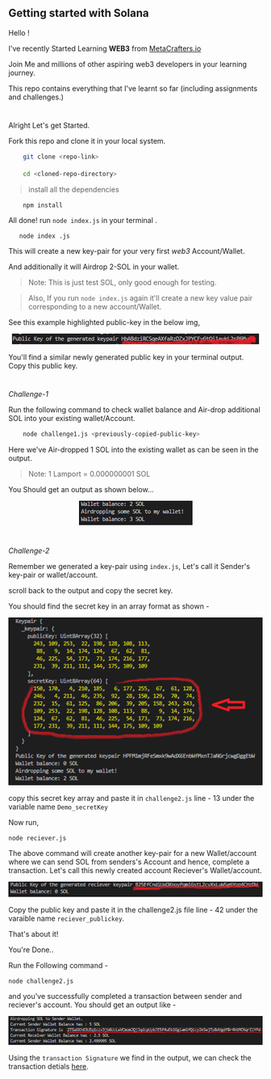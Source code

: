 ## Getting started with **Solana**

Hello !

I've recently Started Learning **WEB3** from [MetaCrafters.io](https://academy.metacrafters.io/courses)

Join Me and millions of other aspiring web3 developers in your learning journey.

This repo contains everything that I've learnt so far (including assignments and challenges.)

#
Alright Let's get Started.

Fork this repo and clone it in your local system.

```bash
    git clone <repo-link>

    cd <cloned-repo-directory>
```


>install all the dependencies

```
    npm install 
```
All done! run `node index.js` in your terminal .

 ```
    node index .js
 ```

This will create a new key-pair for your very first *web3* Account/Wallet.

And additionally it will Airdrop 2-SOL in your wallet.

>Note: This is just test SOL, only good enough for testing.

>Also, If you run `node index.js` again it'll create a new key value pair corresponding to a new account/Wallet.

See this example highlighted public-key in the below img,

<div align='center'>  

![publickey](assets\eg_publicKey.JPG)
</div>

You'll find a similar newly generated public key in your terminal output.
Copy this public key.
#

*Challenge-1*

Run the following command to check wallet balance and Air-drop additional SOL into your existing wallet/Account.
```bash
    node challenge1.js <previously-copied-public-key>
```
Here we've Air-dropped 1 SOL into the existing wallet as can be seen in the output.

>Note: 1 Lamport = 0.000000001 SOL

You Should get an output as shown below...
<div align='center'>  

![sol_Amount](assets/eg_airdropSOL.png)
 </div>

#


*Challenge-2*

Remember we generated a key-pair using `index.js`,
Let's call it Sender's key-pair or wallet/account.

scroll back to the output and copy the secret key.

 You should find the secret key in an array format as shown -
<div align='center'>  

![sender](assets/eg_sender.png)
 </div>

 copy this secret key array and paste it in `challenge2.js` line - 13
 under the variable name `Demo_secretKey` 

 Now run,

    node reciever.js

The above command will create another key-pair for a new Wallet/account where we can send SOL from senders's Account and hence, complete a transaction.
Let's call this newly created account Reciever's Wallet/account.

<div align='center'>  

![sender](assets/eg_reciever.png)
 </div>

Copy the public key and paste it in the challenge2.js file line - 42 under the varaible name `reciever_publickey`.


That's about it!

You're Done..

Run the Following command -

    node challenge2.js

and you've successfully completed a transaction between sender and reciever's account.
You should get an output like -

<div align='center'>  

![sender](assets/eg_challenge2.png)
 </div>

Using the `transaction Signature` we find in the output, we can check the transaction detials [here](https://explorer.solana.com/). 

#
